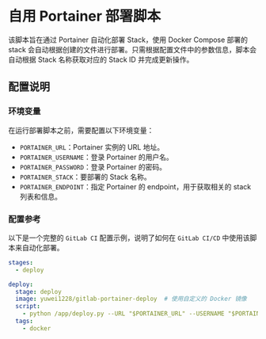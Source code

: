 # 自用 Portainer 部署脚本

该脚本旨在通过 Portainer 自动化部署 Stack，使用 Docker Compose 部署的 stack 会自动根据创建的文件进行部署。只需根据配置文件中的参数信息，脚本会自动根据 Stack 名称获取对应的 Stack ID 并完成更新操作。

## 配置说明

### 环境变量

在运行部署脚本之前，需要配置以下环境变量：

- `PORTAINER_URL`：Portainer 实例的 URL 地址。
- `PORTAINER_USERNAME`：登录 Portainer 的用户名。
- `PORTAINER_PASSWORD`：登录 Portainer 的密码。
- `PORTAINER_STACK`：要部署的 Stack 名称。
- `PORTAINER_ENDPOINT`：指定 Portainer 的 endpoint，用于获取相关的 stack 列表和信息。

### 配置参考

以下是一个完整的 `GitLab CI` 配置示例，说明了如何在 `GitLab CI/CD` 中使用该脚本来自动化部署。

```yaml
stages:
  - deploy

deploy:
  stage: deploy
  image: yuwei1228/gitlab-portainer-deploy  # 使用自定义的 Docker 镜像
  script:
    - python /app/deploy.py --URL "$PORTAINER_URL" --USERNAME "$PORTAINER_USERNAME" --PASSWORD "$PORTAINER_PASSWORD" --STACK "$PORTAINER_STACK" --ENDPOINT "$PORTAINER_ENDPOINT"
  tags:
    - docker
```